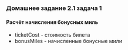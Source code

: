 ### Домашнее задание 2.1 задача 1

#### Расчёт начисления бонусных миль

* ticketCost - стоимость билета
* bonusMiles - начисленные бонусные мили

